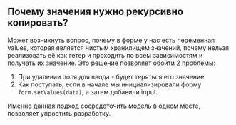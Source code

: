 ## Почему значения нужно рекурсивно копировать?

Может возникнуть вопрос, почему в форме у нас есть переменная values, которая является чистым хранилищем
значений, почему нельзя реализовать её как гетер и проходить по всем зависимостям и получать их значение.
Это решение позволяет обойти 2 проблемы:

1. При удалении поля для ввода - будет теряться его значение
2. Как поступать, если в начале мы инициализировали форму `form.setValues(data)`, а затем добавили input.

Именно данная подход сосредоточить модель в одном месте, позволяет упростить разработку.